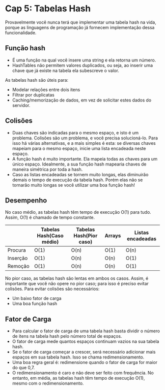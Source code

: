 # Cap 5: Tabelas Hash

Provavelmente você nunca terá que implementar uma tabela hash na vida, porque as linguagens de programação já fornecem implementação dessa funcionalidade.

## Função hash

- É uma função na qual você insere uma string e ela retorna um número.
- HashTables não permitem valores duplicados, ou seja, ao inserir uma chave que já existe na tabela ela subescreve o valor.

As tabelas hash são úteis para:

- Modelar relações entre dois itens
- Filtrar por duplicatas
- Caching/memorização de dados, em vez de solicitar estes dados do
servidor.

## Colisões

- Duas chaves são indicadas para o mesmo espaço, e isto é um problema.  Colisões são um problema, e você precisa solucioná-lo. Para isso há várias alternativas, e a mais simples é esta: se diversas chaves mapeiam para o mesmo espaço, inicie uma lista encadeada neste espaço.
- A função hash é muito importante. Ela mapeia todas as chaves para um único espaço. Idealmente, a sua função hash mapearia chaves de maneira simétrica por toda a hash.
- Caso as listas encadeadas se tornem muito longas, elas diminuirão demais o tempo de execução da tabela hash. Porém elas não se tornarão muito longas se você utilizar uma boa função hash!

## Desempenho

No caso médio, as tabelas hash têm tempo de execução O(1) para tudo. Assim, O(1) é chamado de tempo constante.

|  | Tabelas Hash(Caso médio) | Tabelas Hash(Pior caso) | Arrays | Listas encadeadas |
| --- | --- | --- | --- | --- |
| Procura | O(1) | O(n) | O(1) | O(n) |
| Inserção | O(1) | O(n) | O(n) | O(1) |
| Remoção | O(1) | O(n) | O(n) | O(1) |

No pior caso, as tabelas hash são lentas em ambos os casos. Assim, é importante que você não opere no pior caso; para isso é preciso evitar colisões. Para evitar colisões são necessários:

- Um baixo fator de carga
- Uma boa função hash

## Fator de Carga

- Para calcular o fator de carga de uma tabela hash basta dividir o número de itens na tabela hash pelo número total de espaços.
- O fator de carga mede quantos espaços continuam vazios na sua tabela hash.
- Se o fator de carga começar a crescer, será necessário adicionar mais espaços em sua tabela hash. Isso se chama redimensionamento.
- Uma boa regra geral é: redimensione quando o fator de carga for maior do que 0,7.
- O redimensionamento é caro e não deve ser feito com frequência. No entanto, em média, as tabelas hash têm tempo de execução O(1), mesmo com o redimensionamento.
